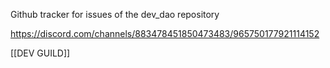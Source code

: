 Github tracker for issues of the dev_dao repository

https://discord.com/channels/883478451850473483/965750177921114152

[[DEV GUILD]]